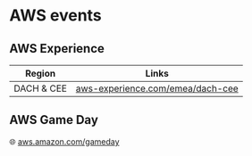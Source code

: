 # AWS events

## AWS Experience

Region     | Links
-----------|------------------------------------------------------------------------------------
DACH & CEE | [aws-experience.com/emea/dach-cee](https://aws-experience.com/emea/dach-cee/events)

## AWS Game Day

🌐 [aws.amazon.com/gameday](https://aws.amazon.com/gameday/)
